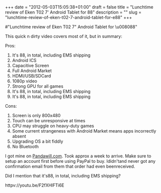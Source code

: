 +++
date = "2012-05-03T15:05:38+01:00"
draft = false
title = "Lunchtime review of Eken T02 7' Android Tablet for 88"
description = ""
slug = "lunchtime-review-of-eken-t02-7-android-tablet-for-e88"
+++

#"Lunchtime review of Eken T02 7\" Android Tablet for \u008088"

This quick n dirty video covers most of it, but in summary:

Pros:
<ol>
	<li>It's 88, in total, including EMS shipping</li>
	<li>Android ICS</li>
	<li>Capacitive Screen</li>
	<li>Full Android Market</li>
	<li>HDMI/USB/SDCard</li>
	<li>1080p video</li>
	<li>Strong GPU for all games</li>
	<li>It's 88, in total, including EMS shipping</li>
	<li>It's 88, in total, including EMS shipping</li>
</ol>
Cons:
<ol>
	<li>Screen is only 800x480</li>
	<li>Touch can be unresponsive at times</li>
	<li>CPU may struggle on heavy-duty games</li>
	<li>Some current strangeness with Android Market means apps incorrectly absent</li>
	<li>Upgrading OS a bit fiddly</li>
	<li>No Bluetooth</li>
</ol>
I got mine on <a href="http://www.pandawill.com/eken-t02-tablet-pc-7-inch-android-40-new-10ghz-cpu-4gb-2160p-hdmi-camera-silver-p59340.html">Pandawill.com</a>. Took approx a week to arrive. Make sure to setup an account first before using PayPal to buy. Ididn'tand never got any confirmation email from them that order had even beenreceived.

Did I mention that it's88, in total, including EMS shipping?

httpv://youtu.be/F2fXHlFTi6E